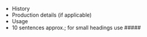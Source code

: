 - History
- Production details (if applicable)
- Usage
- 10 sentences approx.; for small headings use #####
